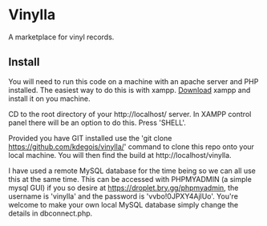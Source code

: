 # Vinylla

A marketplace for vinyl records.

## Install

You will need to run this code on a machine with an apache server and PHP installed. The easiest way to do this is with xampp. [Download](https://www.apachefriends.org/download.html) xampp and install it on you machine.

CD to the root directory of your http://localhost/ server. In XAMPP control panel there will be an option to do this. Press 'SHELL'.

Provided you have GIT installed use the 'git clone https://github.com/kdegois/vinylla/' command to clone this repo onto your local machine. You will then find the build at http://localhost/vinylla.

I have used a remote MySQL database for the time being so we can all use this at the same time. This can be accessed with PHPMYADMIN (a simple mysql GUI) if you so desire at https://droplet.bry.gg/phpmyadmin, the username is 'vinylla' and the password is 'vvbo!0JPXY4AjlUo'. You're welcome to make your own local MySQL database simply change the details in dbconnect.php.
